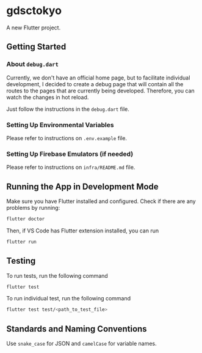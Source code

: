 # gdsctokyo

A new Flutter project.

## Getting Started

### About `debug.dart`

Currently, we don't have an official home page, but to facilitate individual development, I decided to create a debug page that will contain all the routes to the pages that are currently being developed. Therefore, you can watch the changes in hot reload.

Just follow the instructions in the `debug.dart` file.

### Setting Up Environmental Variables

Please refer to instructions on `.env.example` file.

### Setting Up Firebase Emulators (if needed)

Please refer to instructions on `infra/README.md` file.

## Running the App in Development Mode

Make sure you have Flutter installed and configured.
Check if there are any problems by running:

```bash
flutter doctor
```

Then, if VS Code has Flutter extension installed, you can run

```bash
flutter run
```

## Testing

To run tests, run the following command

```bash
flutter test
```

To run individual test, run the following command

```bash
flutter test test/<path_to_test_file>
```

## Standards and Naming Conventions

Use `snake_case` for JSON and `camelCase` for variable names.
